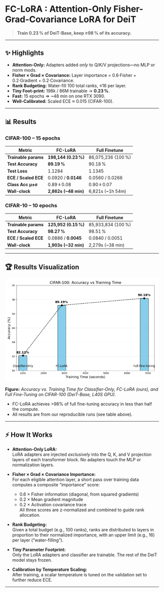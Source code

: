 # FC-LoRA : Attention-Only Fisher-Grad-Covariance LoRA for DeiT

> **Train 0.23 % of DeiT-Base, keep ≥98 % of its accuracy.**

---

## ✨ Highlights

- **Attention-Only:** Adapters added *only* to Q/K/V projections—no MLP or norm mods.
- **Fisher × Grad × Covariance:** Layer importance = 0.6·Fisher + 0.2·Gradient + 0.2·Covariance.
- **Rank Budgeting:** Water-fill 100 total ranks, ≤16 per layer.
- **Tiny Foot-print:** 198k / 86M trainable → **0.23 %**.
- **Fast:** 15 epochs ⇒ ~48 min on one RTX 3090.
- **Well-Calibrated:** Scaled ECE ≈ 0.015 (CIFAR-100).

---

## 📊 Results

### CIFAR-100 – 15 epochs

| Metric               | FC-LoRA                | Full Finetune        |
|----------------------|------------------------|----------------------|
| **Trainable params** | **198,144 (0.23 %)**   | 86,075,236 (100 %)   |
| **Test Accuracy**    | **89.19 %**            | 90.18 %              |
| **Test Loss**        | 1.1284                 | 1.1345               |
| **ECE / Scaled ECE** | 0.0920 / **0.0146**    | 0.0560 / 0.0266      |
| **Class Acc µ±σ**    | 0.89 ± 0.08            | 0.90 ± 0.07          |
| **Wall-clock**       | **2,862s (~48 min)**   | 6,821s (~1h 54m)     |

### CIFAR-10 – 10 epochs

| Metric               | FC-LoRA                | Full Finetune      |
|----------------------|------------------------|--------------------|
| **Trainable params** | **125,952 (0.15 %)**   | 85,933,834 (100 %) |
| **Test Accuracy**    | **98.27 %**            | 98.51 %            |
| **ECE / Scaled ECE** | 0.0886 / **0.0045**    | 0.0840 / 0.0051    |
| **Wall-clock**       | **1,903s (~32 min)**   | 2,279s (~38 min)   |

---
## 🏆 Results Visualization

<img src="./cifar100_acc_vs_time_refined.png" alt="CIFAR-100 Accuracy vs Training Time" width="600"/>


**Figure:** *Accuracy vs. Training Time for Classifier-Only, FC-LoRA (ours), and Full Fine-Tuning on CIFAR-100 (DeiT-Base, L40S GPU).*

- FC-LoRA achieves >98% of full fine-tuning accuracy in less than half the compute.
- All results are from our reproducible runs (see table above).

---
## ⚡ How It Works

- **Attention-Only LoRA:**  
  LoRA adapters are injected *exclusively* into the Q, K, and V projection layers of each transformer block. No adapters touch the MLP or normalization layers.

- **Fisher × Grad × Covariance Importance:**  
  For each eligible attention layer, a short pass over training data computes a composite “importance” score:
    - 0.6 × Fisher information (diagonal, from squared gradients)
    - 0.2 × Mean gradient magnitude
    - 0.2 × Activation covariance trace  
  All three scores are z-normalized and combined to guide rank allocation.

- **Rank Budgeting:**  
  Given a total budget (e.g., 100 ranks), ranks are distributed to layers in proportion to their normalized importance, with an upper limit (e.g., 16) per layer (“water-filling”).

- **Tiny Parameter Footprint:**  
  Only the LoRA adapters and classifier are trainable. The rest of the DeiT model stays frozen.

- **Calibration by Temperature Scaling:**  
  After training, a scalar temperature is tuned on the validation set to further reduce ECE.

---


